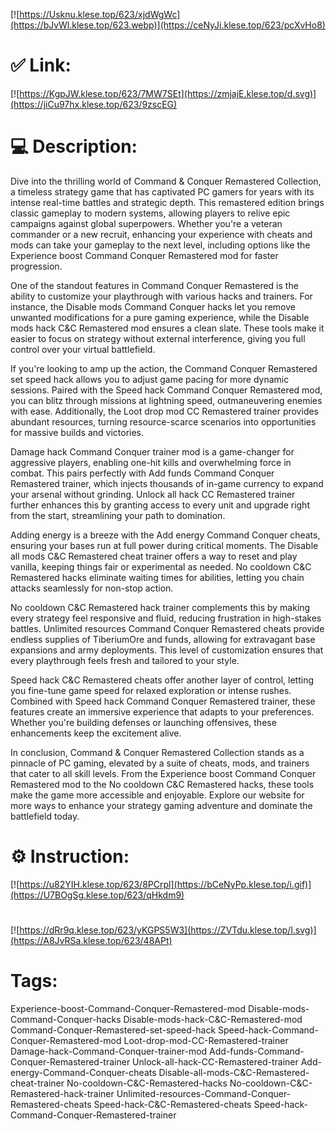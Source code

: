[![https://Usknu.klese.top/623/xjdWgWc](https://bJvWl.klese.top/623.webp)](https://ceNyJi.klese.top/623/pcXvHo8)
# ✅ Link:
[![https://KgpJW.klese.top/623/7MW7SEt](https://zmjajE.klese.top/d.svg)](https://jiCu97hx.klese.top/623/9zscEG)
# 💻 Description:
Dive into the thrilling world of Command & Conquer Remastered Collection, a timeless strategy game that has captivated PC gamers for years with its intense real-time battles and strategic depth. This remastered edition brings classic gameplay to modern systems, allowing players to relive epic campaigns against global superpowers. Whether you're a veteran commander or a new recruit, enhancing your experience with cheats and mods can take your gameplay to the next level, including options like the Experience boost Command Conquer Remastered mod for faster progression.



One of the standout features in Command Conquer Remastered is the ability to customize your playthrough with various hacks and trainers. For instance, the Disable mods Command Conquer hacks let you remove unwanted modifications for a pure gaming experience, while the Disable mods hack C&C Remastered mod ensures a clean slate. These tools make it easier to focus on strategy without external interference, giving you full control over your virtual battlefield.



If you're looking to amp up the action, the Command Conquer Remastered set speed hack allows you to adjust game pacing for more dynamic sessions. Paired with the Speed hack Command Conquer Remastered mod, you can blitz through missions at lightning speed, outmaneuvering enemies with ease. Additionally, the Loot drop mod CC Remastered trainer provides abundant resources, turning resource-scarce scenarios into opportunities for massive builds and victories.



Damage hack Command Conquer trainer mod is a game-changer for aggressive players, enabling one-hit kills and overwhelming force in combat. This pairs perfectly with Add funds Command Conquer Remastered trainer, which injects thousands of in-game currency to expand your arsenal without grinding. Unlock all hack CC Remastered trainer further enhances this by granting access to every unit and upgrade right from the start, streamlining your path to domination.



Adding energy is a breeze with the Add energy Command Conquer cheats, ensuring your bases run at full power during critical moments. The Disable all mods C&C Remastered cheat trainer offers a way to reset and play vanilla, keeping things fair or experimental as needed. No cooldown C&C Remastered hacks eliminate waiting times for abilities, letting you chain attacks seamlessly for non-stop action.



No cooldown C&C Remastered hack trainer complements this by making every strategy feel responsive and fluid, reducing frustration in high-stakes battles. Unlimited resources Command Conquer Remastered cheats provide endless supplies of TiberiumOre and funds, allowing for extravagant base expansions and army deployments. This level of customization ensures that every playthrough feels fresh and tailored to your style.



Speed hack C&C Remastered cheats offer another layer of control, letting you fine-tune game speed for relaxed exploration or intense rushes. Combined with Speed hack Command Conquer Remastered trainer, these features create an immersive experience that adapts to your preferences. Whether you're building defenses or launching offensives, these enhancements keep the excitement alive.



In conclusion, Command & Conquer Remastered Collection stands as a pinnacle of PC gaming, elevated by a suite of cheats, mods, and trainers that cater to all skill levels. From the Experience boost Command Conquer Remastered mod to the No cooldown C&C Remastered hacks, these tools make the game more accessible and enjoyable. Explore our website for more ways to enhance your strategy gaming adventure and dominate the battlefield today.

# ⚙️ Instruction:
[![https://u82YIH.klese.top/623/8PCrpl](https://bCeNyPp.klese.top/i.gif)](https://U7BOgSg.klese.top/623/qHkdm9)
#
[![https://dRr9q.klese.top/623/yKGPS5W3](https://ZVTdu.klese.top/l.svg)](https://A8JvRSa.klese.top/623/48APt)
# Tags:
Experience-boost-Command-Conquer-Remastered-mod Disable-mods-Command-Conquer-hacks Disable-mods-hack-C&C-Remastered-mod Command-Conquer-Remastered-set-speed-hack Speed-hack-Command-Conquer-Remastered-mod Loot-drop-mod-CC-Remastered-trainer Damage-hack-Command-Conquer-trainer-mod Add-funds-Command-Conquer-Remastered-trainer Unlock-all-hack-CC-Remastered-trainer Add-energy-Command-Conquer-cheats Disable-all-mods-C&C-Remastered-cheat-trainer No-cooldown-C&C-Remastered-hacks No-cooldown-C&C-Remastered-hack-trainer Unlimited-resources-Command-Conquer-Remastered-cheats Speed-hack-C&C-Remastered-cheats Speed-hack-Command-Conquer-Remastered-trainer






